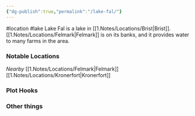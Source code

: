 ```yaml
---
{"dg-publish":true,"permalink":"/lake-fal/"}
---
```


#location #lake 
Lake Fal is a lake in [[1.Notes/Locations/Brist\|Brist]]. 
[[1.Notes/Locations/Felmark\|Felmark]] is on its banks, and it provides water to many farms in the area.

### Notable Locations 
*Nearby*
[[1.Notes/Locations/Felmark\|Felmark]]
[[1.Notes/Locations/Kronerfort\|Kronerfort]]


### Plot Hooks


### Other things
